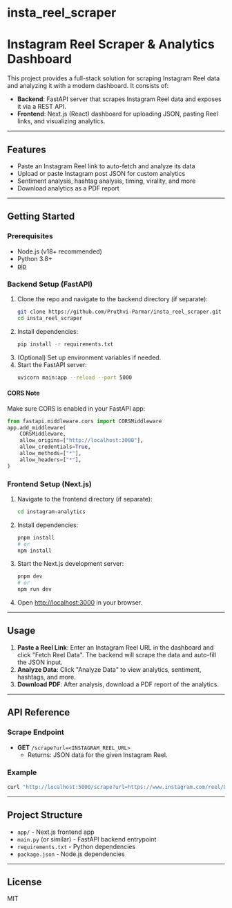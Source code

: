 # insta_reel_scraper

Instagram Reel Scraper & Analytics Dashboard
===========================================

This project provides a full-stack solution for scraping Instagram Reel data and analyzing it with a modern dashboard. It consists of:

- **Backend**: FastAPI server that scrapes Instagram Reel data and exposes it via a REST API.
- **Frontend**: Next.js (React) dashboard for uploading JSON, pasting Reel links, and visualizing analytics.

---

## Features

- Paste an Instagram Reel link to auto-fetch and analyze its data
- Upload or paste Instagram post JSON for custom analytics
- Sentiment analysis, hashtag analysis, timing, virality, and more
- Download analytics as a PDF report

---

## Getting Started

### Prerequisites

- Node.js (v18+ recommended)
- Python 3.8+
- [pip](https://pip.pypa.io/en/stable/)

### Backend Setup (FastAPI)

1. Clone the repo and navigate to the backend directory (if separate):
   ```bash
   git clone https://github.com/Pruthvi-Parmar/insta_reel_scraper.git
   cd insta_reel_scraper
   ```
2. Install dependencies:
   ```bash
   pip install -r requirements.txt
   ```
3. (Optional) Set up environment variables if needed.
4. Start the FastAPI server:
   ```bash
   uvicorn main:app --reload --port 5000
   ```

#### CORS Note
Make sure CORS is enabled in your FastAPI app:
```python
from fastapi.middleware.cors import CORSMiddleware
app.add_middleware(
    CORSMiddleware,
    allow_origins=["http://localhost:3000"],
    allow_credentials=True,
    allow_methods=["*"],
    allow_headers=["*"],
)
```

### Frontend Setup (Next.js)

1. Navigate to the frontend directory (if separate):
   ```bash
   cd instagram-analytics
   ```
2. Install dependencies:
   ```bash
   pnpm install
   # or
   npm install
   ```
3. Start the Next.js development server:
   ```bash
   pnpm dev
   # or
   npm run dev
   ```
4. Open [http://localhost:3000](http://localhost:3000) in your browser.

---

## Usage

1. **Paste a Reel Link**: Enter an Instagram Reel URL in the dashboard and click "Fetch Reel Data". The backend will scrape the data and auto-fill the JSON input.
2. **Analyze Data**: Click "Analyze Data" to view analytics, sentiment, hashtags, and more.
3. **Download PDF**: After analysis, download a PDF report of the analytics.

---

## API Reference

### Scrape Endpoint

- **GET** `/scrape?url=<INSTAGRAM_REEL_URL>`
  - Returns: JSON data for the given Instagram Reel.

### Example

```bash
curl "http://localhost:5000/scrape?url=https://www.instagram.com/reel/DLcjbWxzuiD/"
```

---

## Project Structure

- `app/` - Next.js frontend app
- `main.py` (or similar) - FastAPI backend entrypoint
- `requirements.txt` - Python dependencies
- `package.json` - Node.js dependencies

---

## License

MIT
